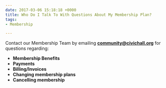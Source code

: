 ```yaml
---
date: 2017-03-06 15:18:18 +0000
title: Who Do I Talk To With Questions About My Membership Plan?
tags:
- Membership

---
```

Contact our Membership Team by emailing **community@civichall.org** for questions regarding:

* **Membership Benefits**
* **Payments**
* **Billing/Invoices**
* **Changing membership plans**
* **Cancelling membership**